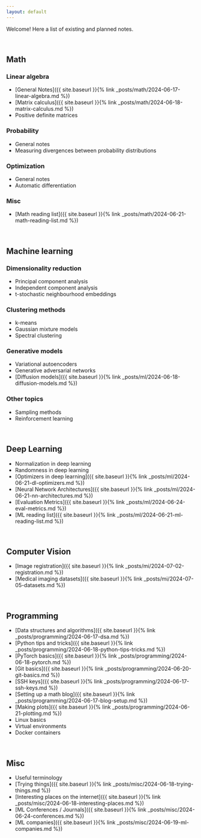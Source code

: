 ```yaml
---
layout: default
---
```


Welcome! Here a list of existing and planned notes.

<br>

## Math

### Linear algebra
- [General Notes]({{ site.baseurl }}{% link _posts/math/2024-06-17-linear-algebra.md %})
- [Matrix calculus]({{ site.baseurl }}{% link _posts/math/2024-06-18-matrix-calculus.md %})
- Positive definite matrices

### Probability
 - General notes
 - Measuring divergences between probability distributions

### Optimization
 - General notes
 - Automatic differentiation

### Misc
 - [Math reading list]({{ site.baseurl }}{% link _posts/math/2024-06-21-math-reading-list.md %})
<br>

## Machine learning

### Dimensionality reduction
 - Principal component analysis
 - Independent component analysis
 - t-stochastic neighbourhood embeddings

### Clustering methods
 - k-means
 - Gaussian mixture models
 - Spectral clustering

### Generative models
 - Variational autoencoders
 - Generative adversarial networks
 - [Diffusion models]({{ site.baseurl }}{% link _posts/ml/2024-06-18-diffusion-models.md %}) 

### Other topics
 - Sampling methods
 - Reinforcement learning

<br>

## Deep Learning
 - Normalization in deep learning
 - Randomness in deep learning
 - [Optimizers in deep learning]({{ site.baseurl }}{% link _posts/ml/2024-06-21-dl-optimizers.md %})
 - [Neural Network Architectures]({{ site.baseurl }}{% link _posts/ml/2024-06-21-nn-architectures.md %}) 
 - [Evaluation Metrics]({{ site.baseurl }}{% link _posts/ml/2024-06-24-eval-metrics.md %})
 - [ML reading list]({{ site.baseurl }}{% link _posts/ml/2024-06-21-ml-reading-list.md %})

<br>

## Computer Vision

 - [Image registration]({{ site.baseurl }}{% link _posts/mi/2024-07-02-registration.md %})
 - [Medical imaging datasets]({{ site.baseurl }}{% link _posts/mi/2024-07-05-datasets.md %})

<br>

## Programming
 - [Data structures and algorithms]({{ site.baseurl }}{% link _posts/programming/2024-06-17-dsa.md %})
 - [Python tips and tricks]({{ site.baseurl }}{% link _posts/programming/2024-06-18-python-tips-tricks.md %})
 - [PyTorch basics]({{ site.baseurl }}{% link _posts/programming/2024-06-18-pytorch.md %})
 - [Git basics]({{ site.baseurl }}{% link _posts/programming/2024-06-20-git-basics.md %})
 - [SSH keys]({{ site.baseurl }}{% link _posts/programming/2024-06-17-ssh-keys.md %})
 - [Setting up a math blog]({{ site.baseurl }}{% link _posts/programming/2024-06-17-blog-setup.md %})
 - [Making plots]({{ site.baseurl }}{% link _posts/programming/2024-06-21-plotting.md %})
 - Linux basics
 - Virtual environments 
 - Docker containers  

<br>

## Misc
 - Useful terminology
 - [Trying things]({{ site.baseurl }}{% link _posts/misc/2024-06-18-trying-things.md %})
 - [Interesting places on the internet]({{ site.baseurl }}{% link _posts/misc/2024-06-18-interesting-places.md %})
 - [ML Conferences / Journals]({{ site.baseurl }}{% link _posts/misc/2024-06-24-conferences.md %})
 - [ML companies]({{ site.baseurl }}{% link _posts/misc/2024-06-19-ml-companies.md %})
